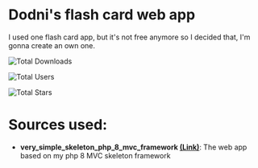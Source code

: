 # Dodni's flash card web app
 I used one flash card app, but it's not free anymore so I decided that, I'm gonna create an own one.
 
![Total Downloads](https://img.shields.io/github/downloads/USER/REPO/total)

![Total Users](https://img.shields.io/github/forks/USER/REPO?style=social)

![Total Stars](https://img.shields.io/github/stars/USER/REPO?style=social)

# Sources used:
- **very_simple_skeleton_php_8_mvc_framework [(Link)](https://github.com/Dodni/very_simple_skeleton_php_8_mvc_framework/tree/main)**: The web app based on my php 8 MVC skeleton framework
